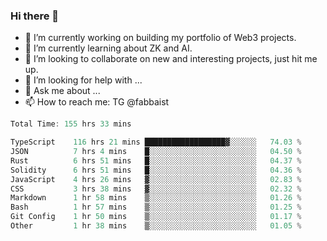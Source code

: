 ### Hi there 👋

- 🔭 I’m currently working on building my portfolio of Web3 projects. 
- 🌱 I’m currently learning about ZK and AI.
- 👯 I’m looking to collaborate on new and interesting projects, just hit me up. 
- 🤔 I’m looking for help with ... 
- 💬 Ask me about ...
- 📫 How to reach me: TG @fabbaist

<!--
**fabbaisteth/fabbaisteth** is a ✨ _special_ ✨ repository because its `README.md` (this file) appears on your GitHub profile.

Here are some ideas to get you started:

- 🔭 I’m currently working on ...
- 🌱 I’m currently learning ...
- 👯 I’m looking to collaborate on ...
- 🤔 I’m looking for help with ...
- 💬 Ask me about ...
- 📫 How to reach me: ...
- 😄 Pronouns: ...
- ⚡ Fun fact: ...
-->

<!--START_SECTION:waka-->

```rust
Total Time: 155 hrs 33 mins

TypeScript    116 hrs 21 mins ██████████████████▓░░░░░░   74.03 %
JSON          7 hrs 4 mins    █░░░░░░░░░░░░░░░░░░░░░░░░   04.50 %
Rust          6 hrs 51 mins   █░░░░░░░░░░░░░░░░░░░░░░░░   04.37 %
Solidity      6 hrs 51 mins   █░░░░░░░░░░░░░░░░░░░░░░░░   04.36 %
JavaScript    4 hrs 26 mins   ▓░░░░░░░░░░░░░░░░░░░░░░░░   02.83 %
CSS           3 hrs 38 mins   ▓░░░░░░░░░░░░░░░░░░░░░░░░   02.32 %
Markdown      1 hr 58 mins    ▒░░░░░░░░░░░░░░░░░░░░░░░░   01.26 %
Bash          1 hr 57 mins    ▒░░░░░░░░░░░░░░░░░░░░░░░░   01.25 %
Git Config    1 hr 50 mins    ▒░░░░░░░░░░░░░░░░░░░░░░░░   01.17 %
Other         1 hr 38 mins    ▒░░░░░░░░░░░░░░░░░░░░░░░░   01.05 %
```

<!--END_SECTION:waka-->
